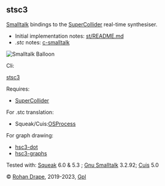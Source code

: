 stsc3
-----

[Smalltalk](http://archive.org/details/byte-magazine-1981-08/) bindings to the
[SuperCollider](http://audiosynth.com/) real-time synthesiser.

- Initial implementation notes: [st/README.md](http://rohandrape.net/?t=stsc3&e=st/README.md)
- _.stc_ notes: [c-smalltalk](https://rohandrape.net/?t=stsc3&e=md/c-smalltalk.md)

![Smalltalk Balloon](http://rohandrape.net/sw/stsc3/lib/png/smalltalk-balloon.png)

Cli:

[stsc3](http://rohandrape.net/?t=stsc3&e=md/stsc3.md)

Requires:

- [SuperCollider](http://audiosynth.com/)

For .stc translation:

- Squeak/Cuis:[OSProcess](http://wiki.squeak.org/squeak/708)

For graph drawing:

- [hsc3-dot](http://rohandrape.net/?t=hsc3-dot)
- [hsc3-graphs](http://rohandrape.net/?t=hsc3-graphs)

Tested with:
 [Squeak](http://squeak.org/) 6.0 & 5.3 ;
 [Gnu Smalltalk](http://www.gnu.org/software/smalltalk/) 3.2.92;
 [Cuis](http://cuis-smalltalk.org/) 5.0

© [Rohan Drape](http://rohandrape.net/), 2019-2023, [Gpl](http://gnu.org/copyleft/)

